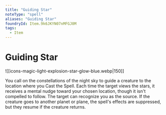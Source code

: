 ```yaml
---
title: "Guiding Star"
noteType: "spell"
aliases: "Guiding Star"
foundryId: Item.9k6JKYN07nMFGJ0M
tags:
  - Item
---
```


# Guiding Star
![[icons-magic-light-explosion-star-glow-blue.webp|150]]

You call on the constellations of the night sky to guide a creature to the location where you Cast the Spell. Each time the target views the stars, it receives a mental nudge toward your chosen location, though it isn't compelled to follow. The target can recognize you as the source. If the creature goes to another planet or plane, the spell's effects are suppressed, but they resume if the creature returns.
